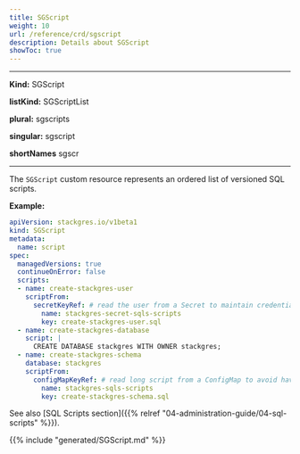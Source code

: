 ```yaml
---
title: SGScript
weight: 10
url: /reference/crd/sgscript
description: Details about SGScript
showToc: true
---
```


___

**Kind:** SGScript

**listKind:** SGScriptList

**plural:** sgscripts

**singular:** sgscript

**shortNames** sgscr
___

The `SGScript` custom resource represents an ordered list of versioned SQL scripts.

**Example:**

```yaml
apiVersion: stackgres.io/v1beta1
kind: SGScript
metadata:
  name: script
spec:
  managedVersions: true
  continueOnError: false
  scripts:
  - name: create-stackgres-user
    scriptFrom:
      secretKeyRef: # read the user from a Secret to maintain credentials in a safe place
        name: stackgres-secret-sqls-scripts
        key: create-stackgres-user.sql
  - name: create-stackgres-database
    script: |
      CREATE DATABASE stackgres WITH OWNER stackgres;
  - name: create-stackgres-schema
    database: stackgres
    scriptFrom:
      configMapKeyRef: # read long script from a ConfigMap to avoid have to much data in the helm releasea and the sgcluster CR
        name: stackgres-sqls-scripts
        key: create-stackgres-schema.sql
```

See also [SQL Scripts section]({{%  relref "04-administration-guide/04-sql-scripts" %}}).

{{% include "generated/SGScript.md" %}}
